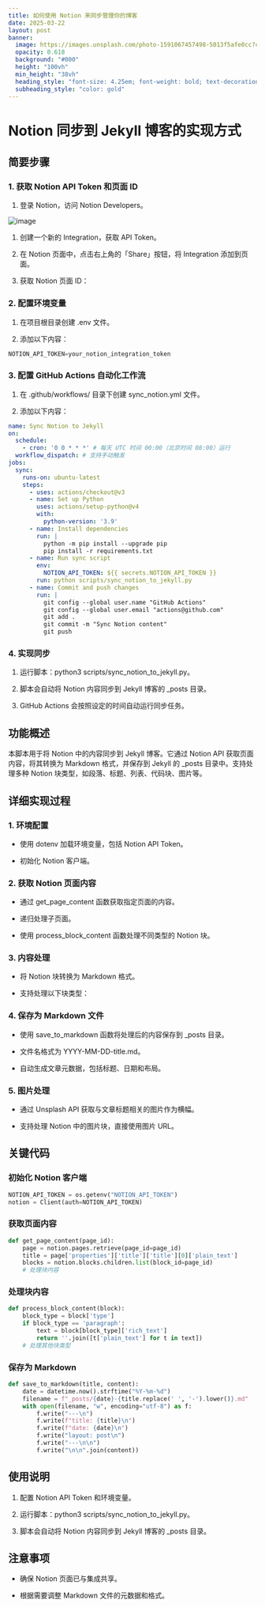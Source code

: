 ```yaml
---
title: 如何使用 Notion 来同步管理你的博客
date: 2025-03-22
layout: post
banner:
  image: https://images.unsplash.com/photo-1591067457498-5013f5afe0cc?crop=entropy&cs=tinysrgb&fit=max&fm=jpg&ixid=M3w2OTIwMzJ8MHwxfHJhbmRvbXx8fHx8fHx8fDE3NDI2MzE3OTN8&ixlib=rb-4.0.3&q=80&w=1080
  opacity: 0.618
  background: "#000"
  height: "100vh"
  min_height: "38vh"
  heading_style: "font-size: 4.25em; font-weight: bold; text-decoration: underline"
  subheading_style: "color: gold"
---
```


# Notion 同步到 Jekyll 博客的实现方式

## 简要步骤

### 1. 获取 Notion API Token 和页面 ID

1. 登录 Notion，访问 Notion Developers。

![image](https://prod-files-secure.s3.us-west-2.amazonaws.com/a7a0cc5a-89b9-4cda-8686-1fba0ca52f40/d19c1afe-dea5-4312-9333-786b0ba83054/image.png?X-Amz-Algorithm=AWS4-HMAC-SHA256&X-Amz-Content-Sha256=UNSIGNED-PAYLOAD&X-Amz-Credential=ASIAZI2LB4664CBGXATL%2F20250322%2Fus-west-2%2Fs3%2Faws4_request&X-Amz-Date=20250322T082313Z&X-Amz-Expires=3600&X-Amz-Security-Token=IQoJb3JpZ2luX2VjEF4aCXVzLXdlc3QtMiJIMEYCIQDzXrvFgOUDfzBRWdHREAFKWWP8y3VrIZh9qHfpQvzMzgIhAOu9WLyRRuJDuluGXybnvC6HGTwXs5IKKcqBOvOdEUd%2BKogECLf%2F%2F%2F%2F%2F%2F%2F%2F%2F%2FwEQABoMNjM3NDIzMTgzODA1Igz6rvnf9FUdtH6ZHdMq3APsuY%2BnK0xS17zC8IoA1mTGFLQAOfoIMOBHtlCuvChMDtOgA76jHR2FETylmGM5erDgXRm1eohYVjhu6CUPtMizC6liODwye%2FmlQ%2Bt%2BsyigBAApACgMDPxXXUjvjOWpi1iD3gf%2BJfExAFW61gUJt3WV%2BNmkllVFYVcDVcoUm2ANy0byUwIbRpKB68TL%2BK%2FZ5GL8JX6ILfLx2mJR0uScg3C9744tneImLNwlbaNbKvs6GJGcjygj2F9a4b1eNmVzC7Usbg8s1%2FMEchnnhbwoZLX0jmP1s8obHPm%2FcOe5Qe3axd3C7fKgcSf70n%2BIDDH4IILcNuNzlzjRHfjIoyKWpbmW7sPU%2BZ6J1Y8pGGjJxC0fK34HnWN3v8AfzmrjsDI1IZIYbNkQMwd%2FAGqwfJS0TyTpg2BQU4xhvLMwilU9ggFdUvHFe9%2Bh%2Bipd6GcvoBiRSFC7eMpUcuPhwxcqei2HAomCsUe6L3%2BP%2Byf2RBNS0dKxJm5SHeuIzydi4niLjXVceo2VMYs4F1x8q7vY3d7IZ9HWjnPGl%2B7TcxoL%2BPhlQXbFCETeGrBAvtOPftjcPW4PrjaYBUeZ60MJ6O5C3RYbaw756SNjgwtptQwm%2F4NReMjTJcG%2B39FqOfQuJGwv%2BzDtqvm%2BBjqkAaMhMQDRriVAydfs0rhtFQsEwR6OtPlJo4m9AQBbzY6RMOFiTcyRamumZTeQapHrAVklr%2BaB%2BqFD9IGlVjnEltdIcmMlozPYEikllMRDe17s8m%2B7Lldo2gtICd2Yz4IzeCa1KzjFKuB9UMC1guzE0WEYqgGhDczZ2iu50IZhyidipk5mpCrGe8%2BUX59XFl9BK2OuzvQnMFZBWDMs%2B%2F5ZWzhkRYAf&X-Amz-Signature=48384b403f4a321f54b8cd46adc8ba1406209f5cf638378f08d360f1398e47ff&X-Amz-SignedHeaders=host&x-id=GetObject)

1. 创建一个新的 Integration，获取 API Token。

1. 在 Notion 页面中，点击右上角的「Share」按钮，将 Integration 添加到页面。

1. 获取 Notion 页面 ID：


### 2. 配置环境变量

1. 在项目根目录创建 .env 文件。

1. 添加以下内容：

```javascript
NOTION_API_TOKEN=your_notion_integration_token
```

### 3. 配置 GitHub Actions 自动化工作流

1. 在 .github/workflows/ 目录下创建 sync_notion.yml 文件。

1. 添加以下内容：

```yaml
name: Sync Notion to Jekyll
on:
  schedule:
    - cron: '0 0 * * *' # 每天 UTC 时间 00:00（北京时间 08:00）运行
  workflow_dispatch: # 支持手动触发
jobs:
  sync:
    runs-on: ubuntu-latest
    steps:
      - uses: actions/checkout@v3
      - name: Set up Python
        uses: actions/setup-python@v4
        with:
          python-version: '3.9'
      - name: Install dependencies
        run: |
          python -m pip install --upgrade pip
          pip install -r requirements.txt
      - name: Run sync script
        env:
          NOTION_API_TOKEN: ${{ secrets.NOTION_API_TOKEN }}
        run: python scripts/sync_notion_to_jekyll.py
      - name: Commit and push changes
        run: |
          git config --global user.name "GitHub Actions"
          git config --global user.email "actions@github.com"
          git add .
          git commit -m "Sync Notion content"
          git push
```

### 4. 实现同步

1. 运行脚本：python3 scripts/sync_notion_to_jekyll.py。

1. 脚本会自动将 Notion 内容同步到 Jekyll 博客的 _posts 目录。

1. GitHub Actions 会按照设定的时间自动运行同步任务。

## 功能概述

本脚本用于将 Notion 中的内容同步到 Jekyll 博客。它通过 Notion API 获取页面内容，将其转换为 Markdown 格式，并保存到 Jekyll 的 _posts 目录中。支持处理多种 Notion 块类型，如段落、标题、列表、代码块、图片等。

## 详细实现过程

### 1. 环境配置

- 使用 dotenv 加载环境变量，包括 Notion API Token。

- 初始化 Notion 客户端。

### 2. 获取 Notion 页面内容

- 通过 get_page_content 函数获取指定页面的内容。

- 递归处理子页面。

- 使用 process_block_content 函数处理不同类型的 Notion 块。

### 3. 内容处理

- 将 Notion 块转换为 Markdown 格式。

- 支持处理以下块类型：


### 4. 保存为 Markdown 文件

- 使用 save_to_markdown 函数将处理后的内容保存到 _posts 目录。

- 文件名格式为 YYYY-MM-DD-title.md。

- 自动生成文章元数据，包括标题、日期和布局。

### 5. 图片处理

- 通过 Unsplash API 获取与文章标题相关的图片作为横幅。

- 支持处理 Notion 中的图片块，直接使用图片 URL。

## 关键代码

### 初始化 Notion 客户端

```python
NOTION_API_TOKEN = os.getenv("NOTION_API_TOKEN")
notion = Client(auth=NOTION_API_TOKEN)
```

### 获取页面内容

```python
def get_page_content(page_id):
    page = notion.pages.retrieve(page_id=page_id)
    title = page['properties']['title']['title'][0]['plain_text']
    blocks = notion.blocks.children.list(block_id=page_id)
    # 处理块内容
```

### 处理块内容

```python
def process_block_content(block):
    block_type = block['type']
    if block_type == 'paragraph':
        text = block[block_type]['rich_text']
        return ''.join([t['plain_text'] for t in text])
    # 处理其他块类型
```

### 保存为 Markdown

```python
def save_to_markdown(title, content):
    date = datetime.now().strftime("%Y-%m-%d")
    filename = f"_posts/{date}-{title.replace(' ', '-').lower()}.md"
    with open(filename, "w", encoding="utf-8") as f:
        f.write("---\n")
        f.write(f"title: {title}\n")
        f.write(f"date: {date}\n")
        f.write("layout: post\n")
        f.write("---\n\n")
        f.write("\n\n".join(content))
```

## 使用说明

1. 配置 Notion API Token 和环境变量。

1. 运行脚本：python3 scripts/sync_notion_to_jekyll.py。

1. 脚本会自动将 Notion 内容同步到 Jekyll 博客的 _posts 目录。

## 注意事项

- 确保 Notion 页面已与集成共享。

- 根据需要调整 Markdown 文件的元数据和格式。